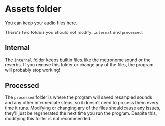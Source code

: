 # Assets folder

You can keep your audio files here.

There's two folders you should not modify: `internal` and `processed`.

## Internal

The `internal` folder keeps builtin files, like the metronome sound or the reverbs. If you remove this folder or change any of the files, the program will probably stop working!

## Processed

The `processed` folder is where the program will saved resampled sounds and any other intermediate steps, so it doesn't need to process them every time it runs. Modifying or changing any of the files should cause any issues, they'll just be regenerated the next time you run the program. Despite this, modifying this folder is not recommended.
